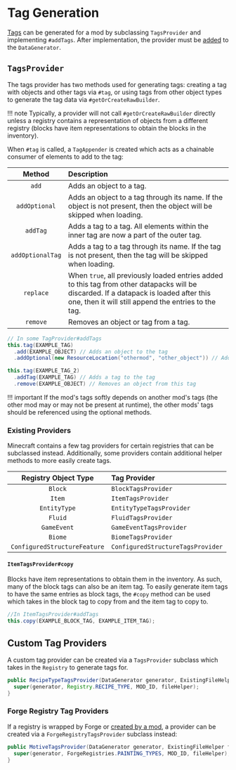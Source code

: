 Tag Generation
==============

[Tags] can be generated for a mod by subclassing `TagsProvider` and implementing `#addTags`. After implementation, the provider must be [added][datagen] to the `DataGenerator`.

`TagsProvider`
--------------

The tags provider has two methods used for generating tags: creating a tag with objects and other tags via `#tag`, or using tags from other object types to generate the tag data via `#getOrCreateRawBuilder`.

!!! note
    Typically, a provider will not call `#getOrCreateRawBuilder` directly unless a registry contains a representation of objects from a different registry (blocks have item representations to obtain the blocks in the inventory).

When `#tag` is called, a `TagAppender` is created which acts as a chainable consumer of elements to add to the tag:

| Method           | Description                                                                                                                                                                                    |
|:----------------:|:---------------------------------------------------------------------------------------------------------------------------------------------------------------------------------------------- |
| `add`            | Adds an object to a tag.                                                                                                                                                                       |
| `addOptional`    | Adds an object to a tag through its name. If the object is not present, then the object will be skipped when loading.                                                                          |
| `addTag`         | Adds a tag to a tag. All elements within the inner tag are now a part of the outer tag.                                                                                                        |
| `addOptionalTag` | Adds a tag to a tag through its name. If the tag is not present, then the tag will be skipped when loading.                                                                                    |
| `replace`        | When `true`, all previously loaded entries added to this tag from other datapacks will be discarded. If a datapack is loaded after this one, then it will still append the entries to the tag. |
| `remove`         | Removes an object or tag from a tag.                                                                                                                                                           |

```java
// In some TagProvider#addTags
this.tag(EXAMPLE_TAG)
  .add(EXAMPLE_OBJECT) // Adds an object to the tag
  .addOptional(new ResourceLocation("othermod", "other_object")) // Adds an object from another mod to the tag

this.tag(EXAMPLE_TAG_2)
  .addTag(EXAMPLE_TAG) // Adds a tag to the tag
  .remove(EXAMPLE_OBJECT) // Removes an object from this tag
```

!!! important
    If the mod's tags softly depends on another mod's tags (the other mod may or may not be present at runtime), the other mods' tags should be referenced using the optional methods.

### Existing Providers

Minecraft contains a few tag providers for certain registries that can be subclassed instead. Additionally, some providers contain additional helper methods to more easily create tags.

| Registry Object Type         | Tag Provider                      |
|:----------------------------:|:--------------------------------- |
| `Block`                      | `BlockTagsProvider`               |
| `Item`                       | `ItemTagsProvider`                |
| `EntityType`                 | `EntityTypeTagsProvider`          |
| `Fluid`                      | `FluidTagsProvider`               |
| `GameEvent`                  | `GameEventTagsProvider`           |
| `Biome`                      | `BiomeTagsProvider`               |
| `ConfiguredStructureFeature` | `ConfiguredStructureTagsProvider` |

#### `ItemTagsProvider#copy`

Blocks have item representations to obtain them in the inventory. As such, many of the block tags can also be an item tag. To easily generate item tags to have the same entries as block tags, the `#copy` method can be used which takes in the block tag to copy from and the item tag to copy to.

```java
//In ItemTagsProvider#addTags
this.copy(EXAMPLE_BLOCK_TAG, EXAMPLE_ITEM_TAG);
```

Custom Tag Providers
--------------------

A custom tag provider can be created via a `TagsProvider` subclass which takes in the `Registry` to generate tags for.

```java
public RecipeTypeTagsProvider(DataGenerator generator, ExistingFileHelper fileHelper) {
  super(generator, Registry.RECIPE_TYPE, MOD_ID, fileHelper);
}
```

### Forge Registry Tag Providers

If a registry is wrapped by Forge or [created by a mod][custom], a provider can be created via a `ForgeRegistryTagsProvider` subclass instead:

```java
public MotiveTagsProvider(DataGenerator generator, ExistingFileHelper fileHelper) {
  super(generator, ForgeRegistries.PAINTING_TYPES, MOD_ID, fileHelper);
}
```

[tags]: ../../resources/server/tags.md
[datagen]: ../index.md#data-providers
[custom]: ../../concepts/registries.md#creating-custom-forge-registries
